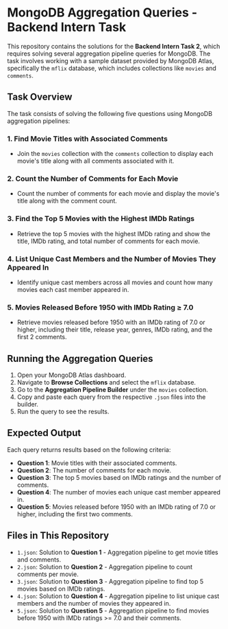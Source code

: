 # MongoDB Aggregation Queries - Backend Intern Task

This repository contains the solutions for the **Backend Intern Task 2**, which requires solving several aggregation pipeline queries for MongoDB. The task involves working with a sample dataset provided by MongoDB Atlas, specifically the `mflix` database, which includes collections like `movies` and `comments`.

## Task Overview

The task consists of solving the following five questions using MongoDB aggregation pipelines:

### 1. **Find Movie Titles with Associated Comments**
   - Join the `movies` collection with the `comments` collection to display each movie's title along with all comments associated with it.

### 2. **Count the Number of Comments for Each Movie**
   - Count the number of comments for each movie and display the movie's title along with the comment count.

### 3. **Find the Top 5 Movies with the Highest IMDb Ratings**
   - Retrieve the top 5 movies with the highest IMDb rating and show the title, IMDb rating, and total number of comments for each movie.

### 4. **List Unique Cast Members and the Number of Movies They Appeared In**
   - Identify unique cast members across all movies and count how many movies each cast member appeared in.

### 5. **Movies Released Before 1950 with IMDb Rating ≥ 7.0**
   - Retrieve movies released before 1950 with an IMDb rating of 7.0 or higher, including their title, release year, genres, IMDb rating, and the first 2 comments.

## Running the Aggregation Queries

1. Open your MongoDB Atlas dashboard.
2. Navigate to **Browse Collections** and select the `mflix` database.
3. Go to the **Aggregation Pipeline Builder** under the `movies` collection.
4. Copy and paste each query from the respective `.json` files into the builder.
5. Run the query to see the results.

## Expected Output
Each query returns results based on the following criteria:
- **Question 1**: Movie titles with their associated comments.
- **Question 2**: The number of comments for each movie.
- **Question 3**: The top 5 movies based on IMDb ratings and the number of comments.
- **Question 4**: The number of movies each unique cast member appeared in.
- **Question 5**: Movies released before 1950 with an IMDb rating of 7.0 or higher, including the first two comments.

## Files in This Repository

- `1.json`: Solution to **Question 1** - Aggregation pipeline to get movie titles and comments.
- `2.json`: Solution to **Question 2** - Aggregation pipeline to count comments per movie.
- `3.json`: Solution to **Question 3** - Aggregation pipeline to find top 5 movies based on IMDb ratings.
- `4.json`: Solution to **Question 4** - Aggregation pipeline to list unique cast members and the number of movies they appeared in.
- `5.json`: Solution to **Question 5** - Aggregation pipeline to find movies before 1950 with IMDb ratings >= 7.0 and their comments.

